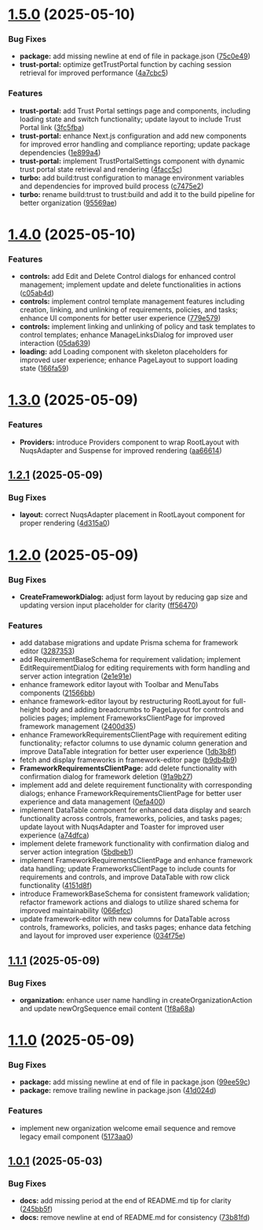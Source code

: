 # [1.5.0](https://github.com/trycompai/comp/compare/v1.4.0...v1.5.0) (2025-05-10)


### Bug Fixes

* **package:** add missing newline at end of file in package.json ([75c0e49](https://github.com/trycompai/comp/commit/75c0e4951c79d9a7a0cfe7c30c075082da1a915d))
* **trust-portal:** optimize getTrustPortal function by caching session retrieval for improved performance ([4a7cbc5](https://github.com/trycompai/comp/commit/4a7cbc52fbbe593fa1d9d68c897242def373b2f3))


### Features

* **trust-portal:** add Trust Portal settings page and components, including loading state and switch functionality; update layout to include Trust Portal link ([3fc5fba](https://github.com/trycompai/comp/commit/3fc5fba9fcf21f55591624858268102698d75b05))
* **trust-portal:** enhance Next.js configuration and add new components for improved error handling and compliance reporting; update package dependencies ([1e899a4](https://github.com/trycompai/comp/commit/1e899a442174ec78015cef5929446ea6ebcc994e))
* **trust-portal:** implement TrustPortalSettings component with dynamic trust portal state retrieval and rendering ([4facc5c](https://github.com/trycompai/comp/commit/4facc5c6c2e30ab4afe0333a76382d3136b9c321))
* **turbo:** add build:trust configuration to manage environment variables and dependencies for improved build process ([c7475e2](https://github.com/trycompai/comp/commit/c7475e26c41f12fab9677e3dda2765feb7881010))
* **turbo:** rename build:trust to trust:build and add it to the build pipeline for better organization ([95569ae](https://github.com/trycompai/comp/commit/95569ae853fddbfc5f776006fe093c4b672e5c24))

# [1.4.0](https://github.com/trycompai/comp/compare/v1.3.0...v1.4.0) (2025-05-10)


### Features

* **controls:** add Edit and Delete Control dialogs for enhanced control management; implement update and delete functionalities in actions ([c05ab4d](https://github.com/trycompai/comp/commit/c05ab4d9faf3654b1c22b479a101f2aac721df22))
* **controls:** implement control template management features including creation, linking, and unlinking of requirements, policies, and tasks; enhance UI components for better user experience ([779e579](https://github.com/trycompai/comp/commit/779e579ddf5dd3ad86c20e97ecde735a6f7cdccb))
* **controls:** implement linking and unlinking of policy and task templates to control templates; enhance ManageLinksDialog for improved user interaction ([05da639](https://github.com/trycompai/comp/commit/05da639ccf1cce77b79837ccea4c73bba523ed6e))
* **loading:** add Loading component with skeleton placeholders for improved user experience; enhance PageLayout to support loading state ([166fa59](https://github.com/trycompai/comp/commit/166fa59d8f8f7ef535d86efeeb340a9aca4243fc))

# [1.3.0](https://github.com/trycompai/comp/compare/v1.2.1...v1.3.0) (2025-05-09)


### Features

* **Providers:** introduce Providers component to wrap RootLayout with NuqsAdapter and Suspense for improved rendering ([aa66614](https://github.com/trycompai/comp/commit/aa666142f951fb062403caba75252a26a58e91bd))

## [1.2.1](https://github.com/trycompai/comp/compare/v1.2.0...v1.2.1) (2025-05-09)


### Bug Fixes

* **layout:** correct NuqsAdapter placement in RootLayout component for proper rendering ([4d315a0](https://github.com/trycompai/comp/commit/4d315a0bb74a4e29cabf304649797c6fb8ac52b5))

# [1.2.0](https://github.com/trycompai/comp/compare/v1.1.1...v1.2.0) (2025-05-09)


### Bug Fixes

* **CreateFrameworkDialog:** adjust form layout by reducing gap size and updating version input placeholder for clarity ([ff56470](https://github.com/trycompai/comp/commit/ff5647076d4a79c5564b69cf50bcc331eaf4bc45))


### Features

* add database migrations and update Prisma schema for framework editor ([3287353](https://github.com/trycompai/comp/commit/32873533a38e29fcec7d4102cb6d233fd70e0c56))
* add RequirementBaseSchema for requirement validation; implement EditRequirementDialog for editing requirements with form handling and server action integration ([2e1e91e](https://github.com/trycompai/comp/commit/2e1e91e7679005c9d3719f18e144fa70f59f5b77))
* enhance framework editor layout with Toolbar and MenuTabs components ([21566bb](https://github.com/trycompai/comp/commit/21566bb8adb44d1498c91a185e0084cdc98dfef4))
* enhance framework-editor layout by restructuring RootLayout for full-height body and adding breadcrumbs to PageLayout for controls and policies pages; implement FrameworksClientPage for improved framework management ([2400d35](https://github.com/trycompai/comp/commit/2400d3588eff54a78c369dcddf50cd1037c6cc42))
* enhance FrameworkRequirementsClientPage with requirement editing functionality; refactor columns to use dynamic column generation and improve DataTable integration for better user experience ([1db3b8f](https://github.com/trycompai/comp/commit/1db3b8f9019892b6bf090fa35dc1acb72da14e82))
* fetch and display frameworks in framework-editor page ([b9db4b9](https://github.com/trycompai/comp/commit/b9db4b90b5374acf1e08865eb6b22fad2b8774e2))
* **FrameworkRequirementsClientPage:** add delete functionality with confirmation dialog for framework deletion ([91a9b27](https://github.com/trycompai/comp/commit/91a9b27eaff58bc7be9ec3b8238983d48867fe7f))
* implement add and delete requirement functionality with corresponding dialogs; enhance FrameworkRequirementsClientPage for better user experience and data management ([0efa400](https://github.com/trycompai/comp/commit/0efa400d7b5687e3d7993110a3c686e70dc29a8f))
* implement DataTable component for enhanced data display and search functionality across controls, frameworks, policies, and tasks pages; update layout with NuqsAdapter and Toaster for improved user experience ([a74dfca](https://github.com/trycompai/comp/commit/a74dfca1aa63409ee07b42e45bedc9a10f0590f4))
* implement delete framework functionality with confirmation dialog and server action integration ([5bdbeb1](https://github.com/trycompai/comp/commit/5bdbeb1554512009595e3b92da43dbe19f58b445))
* implement FrameworkRequirementsClientPage and enhance framework data handling; update FrameworksClientPage to include counts for requirements and controls, and improve DataTable with row click functionality ([4151d8f](https://github.com/trycompai/comp/commit/4151d8f4554be8b028957a0679e8b00aef07401b))
* introduce FrameworkBaseSchema for consistent framework validation; refactor framework actions and dialogs to utilize shared schema for improved maintainability ([066efcc](https://github.com/trycompai/comp/commit/066efcc49899d51cd1d1296a12c6f5419a182fec))
* update framework-editor with new columns for DataTable across controls, frameworks, policies, and tasks pages; enhance data fetching and layout for improved user experience ([034f75e](https://github.com/trycompai/comp/commit/034f75e1ac374fd845d78cd9901769bac1f658f4))

## [1.1.1](https://github.com/trycompai/comp/compare/v1.1.0...v1.1.1) (2025-05-09)


### Bug Fixes

* **organization:** enhance user name handling in createOrganizationAction and update newOrgSequence email content ([1f8a68a](https://github.com/trycompai/comp/commit/1f8a68a3d3223b5b8faec9872a1fe52d40b286bf))

# [1.1.0](https://github.com/trycompai/comp/compare/v1.0.1...v1.1.0) (2025-05-09)


### Bug Fixes

* **package:** add missing newline at end of file in package.json ([99ee59c](https://github.com/trycompai/comp/commit/99ee59cfa00bbc08efc14fa06bc5e9f0c3d3a51a))
* **package:** remove trailing newline in package.json ([41d024d](https://github.com/trycompai/comp/commit/41d024d3707e4b5b3f3a0e6cb097cfc722427329))


### Features

* implement new organization welcome email sequence and remove legacy email component ([5173aa0](https://github.com/trycompai/comp/commit/5173aa044af64173308a0ea53c8d654dae0a9f45))

## [1.0.1](https://github.com/trycompai/comp/compare/v1.0.0...v1.0.1) (2025-05-03)


### Bug Fixes

* **docs:** add missing period at the end of README.md tip for clarity ([245bb5f](https://github.com/trycompai/comp/commit/245bb5f18c3849da319b43bd71b4490c166fac33))
* **docs:** remove newline at end of README.md for consistency ([73b81fd](https://github.com/trycompai/comp/commit/73b81fd052bb6a2e88fd021b3fc0d4134330652c))
